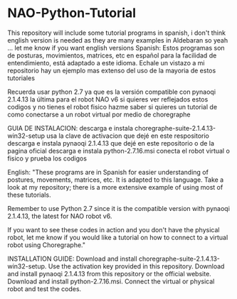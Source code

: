 # NAO-Python-Tutorial
This repository will include some tutorial programs in spanish, i don't think english version is needed as they are many examples in Aldebaran so yeah ... let me know if you want english versions
Spanish: Estos programas son de posturas, movimientos, matrices, etc en español para la facilidad de entendimiento, está adaptado a este idioma. 
Echale un vistazo a mi repositorio hay un ejemplo mas extenso del uso de la mayoria de estos tutoriales

Recuerda usar python 2.7 ya que es la versión compatible con pynaoqi 2.1.4.13 la última para el robot NAO v6
si quieres ver reflejados estos codigos y no tienes el robot fisico hazme saber si quieres un tutorial de como conectarse a un robot virtual por medio de choregraphe

GUIA DE INSTALACION:
descarga e instala choregraphe-suite-2.1.4.13-win32-setup
usa la clave de activacion que dejé en este respositorio
descarga e instala pynaoqi 2.1.4.13 que dejé en este repositorio o de la pagina oficial
descarga e instala python-2.7.16.msi
conecta el robot virtual o fisico y prueba los codigos





English: "These programs are in Spanish for easier understanding of postures, movements, matrices, etc. It is adapted to this language. Take a look at my repository; there is a more extensive example of using most of these tutorials.

Remember to use Python 2.7 since it is the compatible version with pynaoqi 2.1.4.13, the latest for NAO robot v6.

If you want to see these codes in action and you don't have the physical robot, let me know if you would like a tutorial on how to connect to a virtual robot using Choregraphe."

INSTALLATION GUIDE:
Download and install choregraphe-suite-2.1.4.13-win32-setup.
Use the activation key provided in this repository.
Download and install pynaoqi 2.1.4.13 from this repository or the official website.
Download and install python-2.7.16.msi.
Connect the virtual or physical robot and test the codes.
